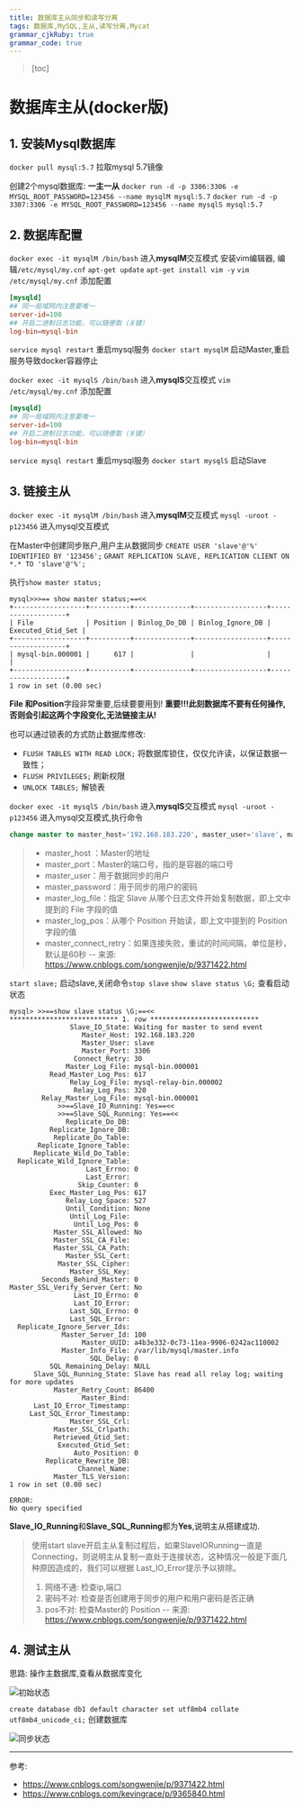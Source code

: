 ```yaml
---
title: 数据库主从同步和读写分离
tags: 数据库,MySQL,主从,读写分离,Mycat
grammar_cjkRuby: true
grammar_code: true
---
```


> [toc]


# 数据库主从(docker版)

## 1. 安装Mysql数据库
`docker pull mysql:5.7` 拉取mysql 5.7镜像

创建2个mysql数据库: **一主一从**
`docker run -d -p 3306:3306 -e MYSQL_ROOT_PASSWORD=123456 --name mysqlM mysql:5.7`
`docker run -d -p 3307:3306 -e MYSQL_ROOT_PASSWORD=123456 --name mysqlS mysql:5.7`

## 2. 数据库配置
`docker exec -it mysqlM /bin/bash` 进入**mysqlM**交互模式
安装vim编辑器, 编辑`/etc/mysql/my.cnf`
`apt-get update`
`apt-get install vim -y`
`vim /etc/mysql/my.cnf` 添加配置
``` cnf
[mysqld]
## 同一局域网内注意要唯一
server-id=100  
## 开启二进制日志功能，可以随便取（关键）
log-bin=mysql-bin
```
`service mysql restart` 重启mysql服务
`docker start mysqlM` 启动Master,重启服务导致docker容器停止

`docker exec -it mysqlS /bin/bash` 进入**mysqlS**交互模式
`vim /etc/mysql/my.cnf` 添加配置
``` cnf
[mysqld]
## 同一局域网内注意要唯一
server-id=100  
## 开启二进制日志功能，可以随便取（关键）
log-bin=mysql-bin
```
`service mysql restart` 重启mysql服务
`docker start mysqlS` 启动Slave

## 3. 链接主从
`docker exec -it mysqlM /bin/bash` 进入**mysqlM**交互模式
`mysql -uroot -p123456` 进入mysql交互模式

在Master中创建同步账户,用户主从数据同步
`CREATE USER 'slave'@'%' IDENTIFIED BY '123456';`
`GRANT REPLICATION SLAVE, REPLICATION CLIENT ON *.* TO 'slave'@'%';`

执行`show master status;`
``` 
mysql>>>== show master status;==<<
+------------------+----------+--------------+------------------+-------------------+
| File             | Position | Binlog_Do_DB | Binlog_Ignore_DB | Executed_Gtid_Set |
+------------------+----------+--------------+------------------+-------------------+
| mysql-bin.000001 |      617 |              |                  |                   |
+------------------+----------+--------------+------------------+-------------------+
1 row in set (0.00 sec)
```
**File **和**Position**字段非常重要,后续要要用到! **重要!!!此刻数据库不要有任何操作,否则会引起这两个字段变化,无法链接主从!**

也可以通过锁表的方式防止数据库修改:
- `FLUSH TABLES WITH READ LOCK;` 将数据库锁住，仅仅允许读，以保证数据一致性；
-  `FLUSH PRIVILEGES;` 刷新权限
- `UNLOCK TABLES;` 解锁表

`docker exec -it mysqlS /bin/bash` 进入**mysqlS**交互模式
`mysql -uroot -p123456` 进入mysql交互模式,执行命令
``` sql
change master to master_host='192.168.183.220', master_user='slave', master_password='123456', master_port=3306, >>==master_log_file='mysql-bin.000001'==<<, >>==master_log_pos= 617==<<, master_connect_retry=30;
```
>- master_host ：Master的地址
>- master_port：Master的端口号，指的是容器的端口号
>- master_user：用于数据同步的用户
>- master_password：用于同步的用户的密码
>- master_log_file：指定 Slave 从哪个日志文件开始复制数据，即上文中提到的 File 字段的值
>- master_log_pos：从哪个 Position 开始读，即上文中提到的 Position 字段的值
>- master_connect_retry：如果连接失败，重试的时间间隔，单位是秒，默认是60秒
>-- 来源: https://www.cnblogs.com/songwenjie/p/9371422.html

`start slave;` 启动slave,关闭命令`stop slave`
`show slave status \G;` 查看启动状态

``` info
mysql> >>==show slave status \G;==<<
*************************** 1. row ***************************
               Slave_IO_State: Waiting for master to send event
                  Master_Host: 192.168.183.220
                  Master_User: slave
                  Master_Port: 3306
                Connect_Retry: 30
              Master_Log_File: mysql-bin.000001
          Read_Master_Log_Pos: 617
               Relay_Log_File: mysql-relay-bin.000002
                Relay_Log_Pos: 320
        Relay_Master_Log_File: mysql-bin.000001
            >>==Slave_IO_Running: Yes==<<
            >>==Slave_SQL_Running: Yes==<<
              Replicate_Do_DB: 
          Replicate_Ignore_DB: 
           Replicate_Do_Table: 
       Replicate_Ignore_Table: 
      Replicate_Wild_Do_Table: 
  Replicate_Wild_Ignore_Table: 
                   Last_Errno: 0
                   Last_Error: 
                 Skip_Counter: 0
          Exec_Master_Log_Pos: 617
              Relay_Log_Space: 527
              Until_Condition: None
               Until_Log_File: 
                Until_Log_Pos: 0
           Master_SSL_Allowed: No
           Master_SSL_CA_File: 
           Master_SSL_CA_Path: 
              Master_SSL_Cert: 
            Master_SSL_Cipher: 
               Master_SSL_Key: 
        Seconds_Behind_Master: 0
Master_SSL_Verify_Server_Cert: No
                Last_IO_Errno: 0
                Last_IO_Error: 
               Last_SQL_Errno: 0
               Last_SQL_Error: 
  Replicate_Ignore_Server_Ids: 
             Master_Server_Id: 100
                  Master_UUID: a4b3e332-0c73-11ea-9906-0242ac110002
             Master_Info_File: /var/lib/mysql/master.info
                    SQL_Delay: 0
          SQL_Remaining_Delay: NULL
      Slave_SQL_Running_State: Slave has read all relay log; waiting for more updates
           Master_Retry_Count: 86400
                  Master_Bind: 
      Last_IO_Error_Timestamp: 
     Last_SQL_Error_Timestamp: 
               Master_SSL_Crl: 
           Master_SSL_Crlpath: 
           Retrieved_Gtid_Set: 
            Executed_Gtid_Set: 
                Auto_Position: 0
         Replicate_Rewrite_DB: 
                 Channel_Name: 
           Master_TLS_Version: 
1 row in set (0.00 sec)

ERROR: 
No query specified
```
 **Slave_IO_Running**和**Slave_SQL_Running**都为**Yes**,说明主从搭建成功.
 
 >使用start slave开启主从复制过程后，如果SlaveIORunning一直是Connecting，则说明主从复制一直处于连接状态，这种情况一般是下面几种原因造成的，我们可以根据 Last_IO_Error提示予以排除。
>1. 网络不通: 检查ip,端口
>2. 密码不对: 检查是否创建用于同步的用户和用户密码是否正确
>3. pos不对: 检查Master的 Position
>-- 来源: https://www.cnblogs.com/songwenjie/p/9371422.html

## 4. 测试主从

思路: 操作主数据库,查看从数据库变化

![][1]

`create database db1 default character set utf8mb4 collate utf8mb4_unicode_ci;` 创建数据库

![][2]


  [1]: ./images/1574326363994.jpg "初始状态"
  [2]: ./images/1574326541417.jpg "同步状态"
 
-------
  参考:
  - https://www.cnblogs.com/songwenjie/p/9371422.html
  - https://www.cnblogs.com/kevingrace/p/9365840.html